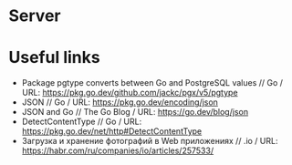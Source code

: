 # Server

# Useful links
- Package pgtype converts between Go and PostgreSQL values // Go / URL: https://pkg.go.dev/github.com/jackc/pgx/v5/pgtype
- JSON // Go / URL: https://pkg.go.dev/encoding/json
- JSON and Go // The Go Blog / URL: https://go.dev/blog/json
- DetectContentType // Go / URL: https://pkg.go.dev/net/http#DetectContentType
- Загрузка и хранение фотографий в Web приложениях // .io / URL: https://habr.com/ru/companies/io/articles/257533/